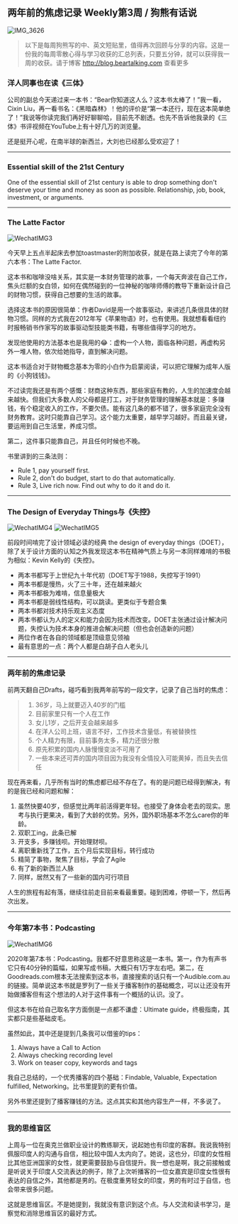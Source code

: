 ## 两年前的焦虑记录 Weekly第3周 / 狗熊有话说

![IMG_3626](https://i.imgur.com/grVt2Sc.jpg)

> 以下是每周狗熊写的中、英文短贴里，值得再次回顾与分享的内容。这是一份我的每周零散心得与学习收获的汇总列表，只要五分钟，就可以获得我一周的收获。请于博客 http://blog.beartalking.com 查看更多

### 洋人同事也在读《三体》

公司的副总今天递过来一本书：“Bear你知道这人么？这本书太棒了！”我一看，Cixin Liu，再一看书名：《黑暗森林》！他的评价是“第一本还行，现在这本简单绝了！”我说等你读完我们再好好聊聊哈，目前先不剧透。也先不告诉他我录的《三体》书评视频在YouTube上有十好几万的浏览量。

还是挺开心呢，在南半球的新西兰，大刘也已经那么受欢迎了！

***

### Essential skill of the 21st Century

One of the essential skill of 21st century is able to drop something don't deserve your time and money as soon as possible. Relationship, job, book, investment, or arguments. 

***

### The Latte Factor

![WechatIMG3](https://i.imgur.com/bEZzTqN.jpg)

今天早上五点半起床去参加toastmaster的附加收获，就是在路上读完了今年的第六本书：The Latte Factor. 

这本书和咖啡没啥关系，其实是一本财务管理的故事，一个每天奔波在自己工作，焦头烂额的女白领，如何在偶然碰到的一位神秘的咖啡师傅的教导下重新设计自己的财物习惯，获得自己想要的生活的故事。

选择这本书的原因很简单：作者David是用一个故事驱动，来讲述几条很具体的财物习惯。同样的方式我在2012年写《苹果物语》时，也有使用。我就想看看纽约时报畅销书作家写的故事驱动型技能类书籍，有哪些值得学习的地方。

发现他使用的方法基本也是我用的😂：虚构一个人物，面临各种问题，再虚构另外一堆人物，依次给她指导，直到解决问题。

这本书适合对于财物概念基本为零的小白作为启蒙阅读，可以把它理解为成年人版的《小狗钱钱》。

不过读完我还是有两个感慨：财商这种东西，那些家庭有教的，人生的加速度会越来越快。但我们大多数人的父母都是打工，对于财务管理的理解基本就是：多赚钱，有个稳定收入的工作，不要欠债。能有这几条的都不错了，很多家庭完全没有财务教育。这时只能靠自己学习。这个能力太重要，越早学习越好。而且最关键，要运用到自己生活里，养成习惯。

第二，这件事只能靠自己，并且任何时候也不晚。

书里讲到的三条法则：

* Rule 1, pay yourself first. 
* Rule 2, don't do budget, start to do that automatically. 
* Rule 3, Live rich now. Find out why to do it and do it. 

***

### The Design of Everyday Things与《失控》

![WechatIMG4](https://i.imgur.com/OTApuve.jpg)
![WechatIMG5](https://i.imgur.com/Rn4R6Aa.jpg)


前段时间啃完了设计领域必读的经典 the design of everyday things（DOET），除了关于设计方面的认知之外我发现这本书在精神气质上与另一本同样难啃的书极为相似：Kevin Kelly的《失控》。

* 两本书都写于上世纪九十年代初（DOET写于1988，失控写于1991）
* 两本书都是慢热，火了三十年，还在越来越火
* 两本书都极为难啃，信息量极大
* 两本书都是弱线性结构，可以跳读。更类似于专题合集
* 两本书都对技术持乐观主义态度
* 两本书都认为人的定义和能力会因为技术而改变。DOET主张通过设计解决问题，失控认为技术本身的推进会解决问题（但也会创造新的问题）
* 两位作者在各自的领域都是顶级意见领袖
* 最有意思的一点：两个人都是白胡子白人老头儿

***

### 两年前的焦虑记录

前两天翻自己Drafts，碰巧看到我两年前写的一段文字，记录了自己当时的焦虑：

> 1. 36岁，马上就要迈入40岁的门槛
> 2. 目前家里只有一个人在工作
> 3. 女儿1岁，之后开支会越来越多
> 4. 在洋人公司上班，语言不好，工作技术含量低，有被替换性
> 5. 个人精力有限，目前事务太多，精力还很分散
> 6. 原先积累的国内人脉慢慢变淡不可用了
> 7. 一些本来还可弄的国内项目因为我没有全情投入可能黄掉，而且失去信任

现在再来看，几乎所有当时的焦虑都已经不存在了。有的是问题已经得到解决，有的是我已经和问题和解：

1. 虽然快要40岁，但感觉比两年前活得更年轻。也接受了身体会老去的现实。思考与执行更果决，看到了大龄的优势。另外，国外职场基本不怎么care你的年龄。
2. 双职工ing，此条已解
3. 开支多，多赚钱呗。开始理财呗。
4. 离职重新找了工作，五个月后实现目标，转行成功
5. 精简了事物，聚焦了目标，学会了Agile
6. 有了新的新西兰人脉
7. 同样，居然又有了一些新的国内可行项目

人生的旅程有起有落，继续往前走目前来看最重要。碰到困难，停顿一下，然后再次出发。

***

### 今年第7本书：Podcasting

![WechatIMG6](https://i.imgur.com/u1reCoA.jpg)


2020年第7本书：Podcasting。我都不好意思称这是一本书。第一，作为有声书它只有40分钟的篇幅，如果写成书稿，大概只有1万字左右吧。第二，在Goodreads.com根本无法搜索到这本书，直接搜索的话只有一个Audible.com.au的链接。简单说这本书就是罗列了一些关于播客制作的基础概念，可以让还没有开始做播客但有这个想法的人对于这件事有一个概括的认识。没了。

但这本书在给自己取名字方面倒是一点都不谦虚：Ultimate guide，终极指南，其实都只是些基础皮毛。

虽然如此，其中还是提到几条我可以借鉴的tips：

1. Always have a Call to Action
2. Always checking recording level
3. Work on teaser copy, keywords and tags

我自己总结的，一个优秀播客的四个基础：Findable, Valuable, Expectation fulfilled, Networking。比书里提到的更有价值。

另外书里还提到了播客赚钱的方法。这点其实和其他内容生产一样，不多说了。

***

### 我的思维盲区

上周与一位在奥克兰做职业设计的教练聊天，说起她也有印度的客群。我说我特别佩服印度人的沟通与自信，相比较中国人太内向了。她说，这也分，印度的女性相比其他亚洲国家的女性，就更需要鼓励与自信提升。我一想也是啊，我之前接触或是听说关于印度人交流表达的例子，除了上次听播客的一位女嘉宾是印度女性很有表达的自信之外，其他都是男的。在极度重男轻女的印度，男的有时过于自信，也会带来很多问题。

这就是思维盲区。不是她提到，我就没有意识到这个点。与人交流和读书学习，是察觉和消除思维盲区的最好方式。